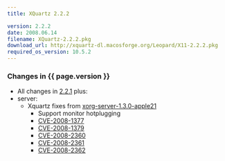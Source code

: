 ```yaml
---
title: XQuartz 2.2.2

version: 2.2.2
date: 2008.06.14
filename: XQuartz-2.2.2.pkg
download_url: http://xquartz-dl.macosforge.org/Leopard/X11-2.2.2.pkg
required_os_version: 10.5.2
---
```


### Changes in {{ page.version }} ###
  * All changes in [2.2.1](XQuartz-2.2.1.html) plus:
  * server:
    * Xquartz fixes from [xorg-server-1.3.0-apple21](http://cgit.freedesktop.org/xorg/xserver/log/?h=b3373877b7c9fa35d02c052e6e753529943e4095)
      * Support monitor hotplugging
      * [CVE-2008-1377](http://cve.mitre.org/cgi-bin/cvename.cgi?name=CVE-2008-1377)
      * [CVE-2008-1379](http://cve.mitre.org/cgi-bin/cvename.cgi?name=CVE-2008-1379)
      * [CVE-2008-2360](http://cve.mitre.org/cgi-bin/cvename.cgi?name=CVE-2008-2360)
      * [CVE-2008-2361](http://cve.mitre.org/cgi-bin/cvename.cgi?name=CVE-2008-2361)
      * [CVE-2008-2362](http://cve.mitre.org/cgi-bin/cvename.cgi?name=CVE-2008-2362)
